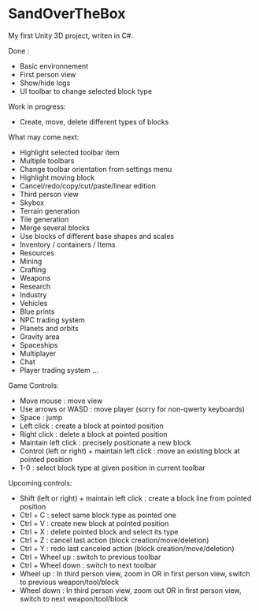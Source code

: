 # SandOverTheBox
My first Unity 3D project, writen in C#.

Done :
- Basic environnement
- First person view
- Show/hide logs
- UI toolbar to change selected block type

Work in progress:
- Create, move, delete different types of blocks

What may come next:
- Highlight selected toolbar item
- Multiple toolbars
- Change toolbar orientation from settings menu
- Highlight moving block
- Cancel/redo/copy/cut/paste/linear edition
- Third person view
- Skybox
- Terrain generation
- Tile generation
- Merge several blocks
- Use blocks of different base shapes and scales
- Inventory / containers / Items
- Resources
- Mining
- Crafting
- Weapons
- Research
- Industry
- Vehicles
- Blue prints
- NPC trading system
- Planets and orbits
- Gravity area
- Spaceships
- Multiplayer
- Chat
- Player trading system
...

Game Controls:
- Move mouse : move view
- Use arrows or WASD : move player (sorry for non-qwerty keyboards)
- Space : jump
- Left click : create a block at pointed position
- Right click : delete a block at pointed position
- Maintain left click : precisely positionate a new block
- Control (left or right) + maintain left click : move an existing block at pointed position
- 1-0 : select block type at given position in current toolbar

Upcoming controls:
- Shift (left or right) + maintain left click : create a block line from pointed position
- Ctrl + C : select same block type as pointed one
- Ctrl + V : create new block at pointed position
- Ctrl + X : delete pointed block and select its type
- Ctrl + Z : cancel last action (block creation/move/deletion)
- Ctrl + Y : redo last canceled action (block creation/move/deletion)
- Ctrl + Wheel up : switch to previous toolbar
- Ctrl + Wheel down : switch to next toolbar
- Wheel up : In third person view, zoom in OR in first person view, switch to previous weapon/tool/block
- Wheel down : In third person view, zoom out OR in first person view, switch to next weapon/tool/block